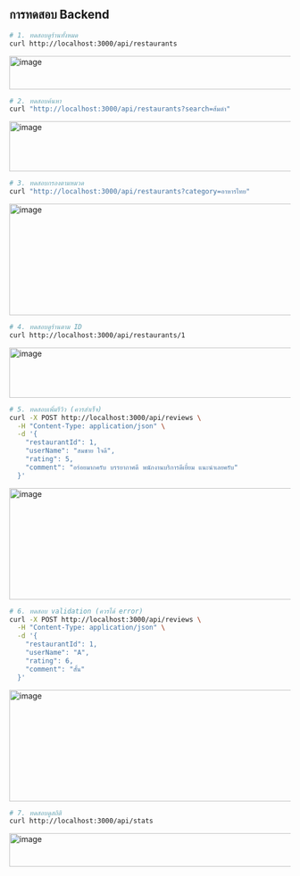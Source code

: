 ## การทดสอบ Backend
```bash
# 1. ทดสอบดูร้านทั้งหมด
curl http://localhost:3000/api/restaurants
```
<img width="1200" height="60" alt="image" src="https://github.com/user-attachments/assets/34c9a4de-c78d-4e10-ac52-bb09a17ba3d2" />

```bash
# 2. ทดสอบค้นหา
curl "http://localhost:3000/api/restaurants?search=ส้มตำ"
```
<img width="1200" height="90" alt="image" src="https://github.com/user-attachments/assets/8f045e58-b2d7-49c8-bd7f-84643d783c0d" />



```bash
# 3. ทดสอบกรองตามหมวด
curl "http://localhost:3000/api/restaurants?category=อาหารไทย"
```
<img width="1200" height="200" alt="image" src="https://github.com/user-attachments/assets/696698e3-cbf1-4427-ab53-8e8a6b7772b1" />



```bash
# 4. ทดสอบดูร้านตาม ID
curl http://localhost:3000/api/restaurants/1
```
<img width="1200" height="90" alt="image" src="https://github.com/user-attachments/assets/1e50d527-a37d-425f-8b9f-bffbd6b8b140" />

```bash
# 5. ทดสอบเพิ่มรีวิว (ควรสำเร็จ)
curl -X POST http://localhost:3000/api/reviews \
  -H "Content-Type: application/json" \
  -d '{
    "restaurantId": 1,
    "userName": "สมชาย ใจดี",
    "rating": 5,
    "comment": "อร่อยมากครับ บรรยากาศดี พนักงานบริการดีเยี่ยม แนะนำเลยครับ"
  }'
```
<img width="1200" height="200" alt="image" src="https://github.com/user-attachments/assets/bdb2ce04-5ba5-46d3-8d32-fa49a3bd661f" />



```bash
# 6. ทดสอบ validation (ควรได้ error)
curl -X POST http://localhost:3000/api/reviews \
  -H "Content-Type: application/json" \
  -d '{
    "restaurantId": 1,
    "userName": "A",
    "rating": 6,
    "comment": "สั้น"
  }'
```
<img width="1200" height="200" alt="image" src="https://github.com/user-attachments/assets/cc2d44d6-7bd4-428b-92dd-54cbcb994b18" />



```bash
# 7. ทดสอบดูสถิติ
curl http://localhost:3000/api/stats
```
<img width="1200" height="60" alt="image" src="https://github.com/user-attachments/assets/912aeedf-2e19-489f-89b1-dcbbd2c6b2d3" />
